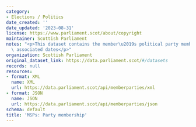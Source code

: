 ```yaml
---
category:
- Elections / Politics
date_created: ''
date_updated: '2023-08-31'
license: https://www.parliament.scot/about/copyright
maintainer: Scottish Parliament
notes: "<p>This dataset contains the member\u2019s political party membership with\
  \ associated dates</p>"
organization: Scottish Parliament
original_dataset_link: https://data.parliament.scot/#/datasets
records: null
resources:
- format: XML
  name: XML
  url: https://data.parliament.scot/api/memberparties/xml
- format: JSON
  name: JSON
  url: https://data.parliament.scot/api/memberparties/json
schema: default
title: 'MSPs: Party membership'
---
```

